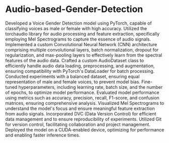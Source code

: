 # Audio-based-Gender-Detection
Developed a Voice Gender Detection model using PyTorch, capable of classifying voices as male or female with high accuracy.
Utilized the torchaudio library for audio processing and feature extraction, specifically employing Mel Spectrograms to capture the essence of audio signals.
Implemented a custom Convolutional Neural Network (CNN) architecture comprising multiple convolutional layers, batch normalization, dropout for regularization, and max-pooling layers to effectively learn from the spectral features of the audio data.
Crafted a custom AudioDataset class to efficiently handle audio data loading, preprocessing, and augmentation, ensuring compatibility with PyTorch's DataLoader for batch processing.
Conducted experiments with a balanced dataset, ensuring equal representation of male and female voices, to prevent model bias.
Fine-tuned hyperparameters, including learning rate, batch size, and the number of epochs, to optimize model performance.
Evaluated model performance using metrics such as accuracy, precision, recall, F1-score, and confusion matrices, ensuring comprehensive analysis.
Visualized Mel Spectrograms to understand the model's focus and ensure meaningful feature extraction from audio signals.
Incorporated DVC (Data Version Control) for efficient data management and to ensure reproducibility of experiments.
Utilized Git for version control, facilitating collaboration and project management.
Deployed the model on a CUDA-enabled device, optimizing for performance and enabling faster inference times.

